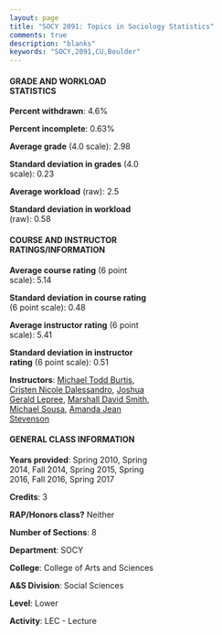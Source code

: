 ```yaml
---
layout: page
title: "SOCY 2091: Topics in Sociology Statistics"
comments: true
description: "blanks"
keywords: "SOCY,2091,CU,Boulder"
---
```

<head>
<script src="https://ajax.googleapis.com/ajax/libs/jquery/2.1.3/jquery.min.js"></script>
<script src="https://dl.dropboxusercontent.com/s/pc42nxpaw1ea4o9/highcharts.js?dl=0"></script>
<!-- <script src="../assets/js/highcharts.js"></script> -->
<style type="text/css">@font-face {
	font-family: "Bebas Neue";
	src: url(https://www.filehosting.org/file/details/544349/BebasNeue Regular.otf) format("opentype");
	}
	h1.Bebas { 
		font-family: "Bebas Neue", Verdana, Tahoma;
	}
</style>
</head>
<body>
	<div id="container" style="float: right; width: 45%; height: 88%; margin-left: 2.5%; margin-right: 2.5%;"></div>
	<script language="JavaScript">
		$(document).ready(function() {
		var chart = {type: 'column'};
		var title = {text: 'Grade Distribution'};
		var xAxis = {categories: ['A','B','C','D','F'],crosshair: true};
		var yAxis = {min: 0,title: {text: 'Percentage'}};
		var tooltip = {headerFormat: '<center><b><span style="font-size:20px">{point.key}</span></b></center>',
		               pointFormat: '<td style="padding:0"><b>{point.y:.1f}%</b></td>',
		               footerFormat: '</table>',shared: true,useHTML: true};
		var plotOptions = {column: {pointPadding: 0.0,borderWidth: 0}};  
		var credits = {enabled: false};var series= [{name: 'Percent',data: [41.85,32.33,16.87,5.38,3.57,]}];
		var json = {};
		json.chart = chart;
		json.title = title;
		json.tooltip = tooltip;
		json.xAxis = xAxis;
		json.yAxis = yAxis;  
		json.series = series;
		json.plotOptions = plotOptions;  
		json.credits = credits;
		$('#container').highcharts(json);
	});
	</script>
</body>
			   
#### GRADE AND WORKLOAD STATISTICS

**Percent withdrawn**: 4.6%

**Percent incomplete**: 0.63%

**Average grade** (4.0 scale): 2.98

**Standard deviation in grades** (4.0 scale): 0.23

**Average workload** (raw): 2.5

**Standard deviation in workload** (raw): 0.58

#### COURSE AND INSTRUCTOR RATINGS/INFORMATION

**Average course rating** (6 point scale): 5.14

**Standard deviation in course rating** (6 point scale): 0.48

**Average instructor rating** (6 point scale): 5.41

**Standard deviation in instructor rating** (6 point scale): 0.51

**Instructors**: <a href='../../instructors/Michael_Todd_Burtis'>Michael Todd Burtis</a>, <a href='../../instructors/Cristen_Nicole_Dalessandro'>Cristen Nicole Dalessandro</a>, <a href='../../instructors/Joshua_Gerald_Lepree'>Joshua Gerald Lepree</a>, <a href='../../instructors/Marshall_David_Smith'>Marshall David Smith</a>, <a href='../../instructors/Michael_Sousa'>Michael Sousa</a>, <a href='../../instructors/Amanda_Jean_Stevenson'>Amanda Jean Stevenson</a>

#### GENERAL CLASS INFORMATION

**Years provided**: Spring 2010, Spring 2014, Fall 2014, Spring 2015, Spring 2016, Fall 2016, Spring 2017

**Credits**: 3

**RAP/Honors class?** Neither

**Number of Sections**: 8

**Department**: SOCY

**College**: College of Arts and Sciences

**A&S Division**: Social Sciences

**Level**: Lower

**Activity**: LEC - Lecture
